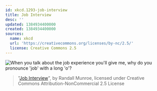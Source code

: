 ```yaml
---
id: xkcd.1293-job-interview
title: Job Interview
desc: ''
updated: 1384934400000
created: 1384934400000
sources:
  name: xkcd
  url: 'https://creativecommons.org/licenses/by-nc/2.5/'
  license: Creative Commons 2.5
---
```

![When you talk about the job experience you'll give me, why do you pronounce 'job' with a long 'o'?](https://imgs.xkcd.com/comics/job_interview.png)
> "[Job Interview](https://xkcd.com/1293/)", by Randall Munroe, licensed under Creative Commons Attribution-NonCommercial 2.5 License
